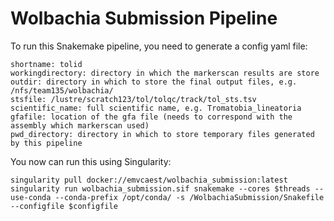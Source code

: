 # Wolbachia Submission Pipeline

To run this Snakemake pipeline, you need to generate a config yaml file:

```
shortname: tolid
workingdirectory: directory in which the markerscan results are store
outdir: directory in which to store the final output files, e.g. /nfs/team135/wolbachia/
stsfile: /lustre/scratch123/tol/tolqc/track/tol_sts.tsv
scientific_name: full scientific name, e.g. Tromatobia_lineatoria
gfafile: location of the gfa file (needs to correspond with the assembly which markerscan used)
pwd_directory: directory in which to store temporary files generated by this pipeline
```
You now can run this using Singularity:
```
singularity pull docker://emvcaest/wolbachia_submission:latest
singularity run wolbachia_submission.sif snakemake --cores $threads --use-conda --conda-prefix /opt/conda/ -s /WolbachiaSubmission/Snakefile --configfile $configfile
```
